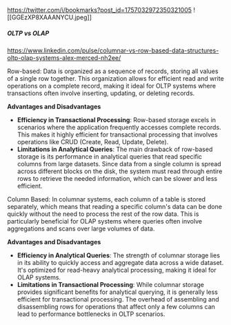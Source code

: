 https://twitter.com/i/bookmarks?post_id=1757032972350321005
![[GGEzXP8XAAANYCU.jpeg]]

##### OLTP vs OLAP
https://www.linkedin.com/pulse/columnar-vs-row-based-data-structures-oltp-olap-systems-alex-merced-nh2ee/

Row-based:
Data is organized as a sequence of records, storing all values of a single row together. This organization allows for efficient read and write operations on a complete record, making it ideal for OLTP systems where transactions often involve inserting, updating, or deleting records.

**Advantages and Disadvantages**
- **Efficiency in Transactional Processing**: Row-based storage excels in scenarios where the application frequently accesses complete records. This makes it highly efficient for transactional processing that involves operations like CRUD (Create, Read, Update, Delete).
- **Limitations in Analytical Queries**: The main drawback of row-based storage is its performance in analytical queries that read specific columns from large datasets. Since data from a single column is spread across different blocks on the disk, the system must read through entire rows to retrieve the needed information, which can be slower and less efficient.


Column Based:
In columnar systems, each column of a table is stored separately, which means that reading a specific column's data can be done quickly without the need to process the rest of the row data. This is particularly beneficial for OLAP systems where queries often involve aggregations and scans over large volumes of data.

**Advantages and Disadvantages**
- **Efficiency in Analytical Queries**: The strength of columnar storage lies in its ability to quickly access and aggregate data across a wide dataset. It's optimized for read-heavy analytical processing, making it ideal for OLAP systems.
- **Limitations in Transactional Processing**: While columnar storage provides significant benefits for analytical querying, it is generally less efficient for transactional processing. The overhead of assembling and disassembling rows for operations that affect only a few columns can lead to performance bottlenecks in OLTP scenarios.